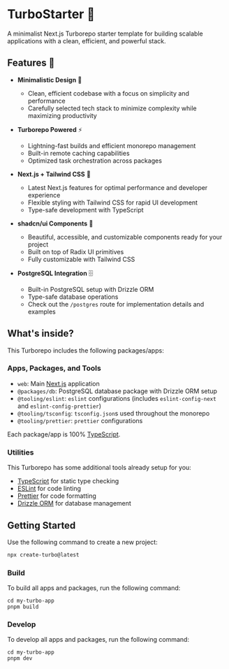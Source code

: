 # TurboStarter 🚀

A minimalist Next.js Turborepo starter template for building scalable applications with a clean, efficient, and powerful stack.

## Features 🌟

- **Minimalistic Design** 🎯
  - Clean, efficient codebase with a focus on simplicity and performance
  - Carefully selected tech stack to minimize complexity while maximizing productivity

- **Turborepo Powered** ⚡
  - Lightning-fast builds and efficient monorepo management
  - Built-in remote caching capabilities
  - Optimized task orchestration across packages

- **Next.js + Tailwind CSS** 🎨
  - Latest Next.js features for optimal performance and developer experience
  - Flexible styling with Tailwind CSS for rapid UI development
  - Type-safe development with TypeScript

- **shadcn/ui Components** 🧩
  - Beautiful, accessible, and customizable components ready for your project
  - Built on top of Radix UI primitives
  - Fully customizable with Tailwind CSS

- **PostgreSQL Integration** 🗄️
  - Built-in PostgreSQL setup with Drizzle ORM
  - Type-safe database operations
  - Check out the `/postgres` route for implementation details and examples

## What's inside?

This Turborepo includes the following packages/apps:

### Apps, Packages, and Tools

- `web`: Main [Next.js](https://nextjs.org/) application
- `@packages/db`: PostgreSQL database package with Drizzle ORM setup
- `@tooling/eslint`: `eslint` configurations (includes `eslint-config-next` and `eslint-config-prettier`)
- `@tooling/tsconfig`: `tsconfig.json`s used throughout the monorepo
- `@tooling/prettier`: `prettier` configurations

Each package/app is 100% [TypeScript](https://www.typescriptlang.org/).

### Utilities

This Turborepo has some additional tools already setup for you:

- [TypeScript](https://www.typescriptlang.org/) for static type checking
- [ESLint](https://eslint.org/) for code linting
- [Prettier](https://prettier.io) for code formatting
- [Drizzle ORM](https://orm.drizzle.team) for database management

## Getting Started

Use the following command to create a new project:

```sh
npx create-turbo@latest
```

### Build

To build all apps and packages, run the following command:

```
cd my-turbo-app
pnpm build
```

### Develop

To develop all apps and packages, run the following command:

```
cd my-turbo-app
pnpm dev
```